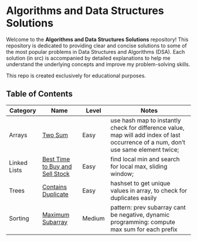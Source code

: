 # Algorithms and Data Structures Solutions

Welcome to the **Algorithms and Data Structures Solutions** repository! This repository is dedicated to providing clear and concise solutions to some of the most popular problems in Data Structures and Algorithms (DSA). Each solution (in src) is accompanied by detailed explanations to help me understand the underlying concepts and improve my problem-solving skills. 

This repo is created exclusively for educational purposes. 

## Table of Contents

| Category      | Name                  | Level                         | Notes                 |
|---------------|-----------------------|------------------------------|-----------------------|
| Arrays        | [Two Sum](https://leetcode.com/problems/two-sum/)               |     Easy          | use hash map to instantly check for difference value, map will add index of last occurrence of a num, don’t use same element twice;  |
| Linked Lists  | [Best Time to Buy and Sell Stock](https://leetcode.com/problems/best-time-to-buy-and-sell-stock/)   |  Easy | find local min and search for local max, sliding window;               |
| Trees         | [Contains Duplicate](https://leetcode.com/problems/contains-duplicate/)    |       Easy        | hashset to get unique values in array, to check for duplicates easily |
| Sorting       | [Maximum Subarray](https://leetcode.com/problems/maximum-subarray/)      |      Medium         | pattern: prev subarray cant be negative, dynamic programming: compute max sum for each prefix           |